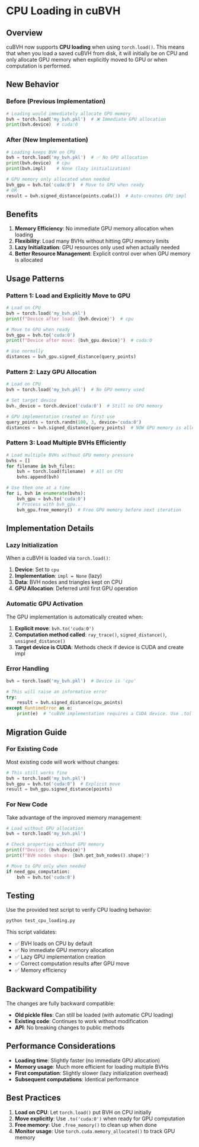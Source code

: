 # CPU Loading in cuBVH

## Overview

cuBVH now supports **CPU loading** when using `torch.load()`. This means that when you load a saved cuBVH from disk, it will initially be on CPU and only allocate GPU memory when explicitly moved to GPU or when computation is performed.

## New Behavior

### Before (Previous Implementation)
```python
# Loading would immediately allocate GPU memory
bvh = torch.load('my_bvh.pkl')  # ❌ Immediate GPU allocation
print(bvh.device)  # cuda:0
```

### After (New Implementation)
```python
# Loading keeps BVH on CPU
bvh = torch.load('my_bvh.pkl')  # ✅ No GPU allocation
print(bvh.device)  # cpu
print(bvh.impl)    # None (lazy initialization)

# GPU memory only allocated when needed
bvh_gpu = bvh.to('cuda:0')  # Move to GPU when ready
# OR
result = bvh.signed_distance(points.cuda())  # Auto-creates GPU impl
```

## Benefits

1. **Memory Efficiency**: No immediate GPU memory allocation when loading
2. **Flexibility**: Load many BVHs without hitting GPU memory limits
3. **Lazy Initialization**: GPU resources only used when actually needed
4. **Better Resource Management**: Explicit control over when GPU memory is allocated

## Usage Patterns

### Pattern 1: Load and Explicitly Move to GPU
```python
# Load on CPU
bvh = torch.load('my_bvh.pkl')
print(f"Device after load: {bvh.device}")  # cpu

# Move to GPU when ready
bvh_gpu = bvh.to('cuda:0')
print(f"Device after move: {bvh_gpu.device}")  # cuda:0

# Use normally
distances = bvh_gpu.signed_distance(query_points)
```

### Pattern 2: Lazy GPU Allocation
```python
# Load on CPU
bvh = torch.load('my_bvh.pkl')  # No GPU memory used

# Set target device
bvh._device = torch.device('cuda:0')  # Still no GPU memory

# GPU implementation created on first use
query_points = torch.randn(100, 3, device='cuda:0')
distances = bvh.signed_distance(query_points)  # NOW GPU memory is allocated
```

### Pattern 3: Load Multiple BVHs Efficiently
```python
# Load multiple BVHs without GPU memory pressure
bvhs = []
for filename in bvh_files:
    bvh = torch.load(filename)  # All on CPU
    bvhs.append(bvh)

# Use them one at a time
for i, bvh in enumerate(bvhs):
    bvh_gpu = bvh.to('cuda:0')
    # Process with bvh_gpu...
    bvh_gpu.free_memory()  # Free GPU memory before next iteration
```

## Implementation Details

### Lazy Initialization
When a cuBVH is loaded via `torch.load()`:

1. **Device**: Set to `cpu`
2. **Implementation**: `impl = None` (lazy)
3. **Data**: BVH nodes and triangles kept on CPU
4. **GPU Allocation**: Deferred until first GPU operation

### Automatic GPU Activation
The GPU implementation is automatically created when:

1. **Explicit move**: `bvh.to('cuda:0')`
2. **Computation method called**: `ray_trace()`, `signed_distance()`, `unsigned_distance()`
3. **Target device is CUDA**: Methods check if device is CUDA and create impl

### Error Handling
```python
bvh = torch.load('my_bvh.pkl')  # Device is 'cpu'

# This will raise an informative error
try:
    result = bvh.signed_distance(cpu_points)
except RuntimeError as e:
    print(e)  # "cuBVH implementation requires a CUDA device. Use .to('cuda') to move to GPU first."
```

## Migration Guide

### For Existing Code
Most existing code will work without changes:

```python
# This still works fine
bvh = torch.load('my_bvh.pkl')
bvh_gpu = bvh.to('cuda:0')  # Explicit move
result = bvh_gpu.signed_distance(points)
```

### For New Code
Take advantage of the improved memory management:

```python
# Load without GPU allocation
bvh = torch.load('my_bvh.pkl')

# Check properties without GPU memory
print(f"Device: {bvh.device}")
print(f"BVH nodes shape: {bvh.get_bvh_nodes().shape}")

# Move to GPU only when needed
if need_gpu_computation:
    bvh = bvh.to('cuda:0')
```

## Testing

Use the provided test script to verify CPU loading behavior:

```bash
python test_cpu_loading.py
```

This script validates:
- ✅ BVH loads on CPU by default
- ✅ No immediate GPU memory allocation
- ✅ Lazy GPU implementation creation
- ✅ Correct computation results after GPU move
- ✅ Memory efficiency

## Backward Compatibility

The changes are fully backward compatible:

- **Old pickle files**: Can still be loaded (with automatic CPU loading)
- **Existing code**: Continues to work without modification
- **API**: No breaking changes to public methods

## Performance Considerations

- **Loading time**: Slightly faster (no immediate GPU allocation)
- **Memory usage**: Much more efficient for loading multiple BVHs
- **First computation**: Slightly slower (lazy initialization overhead)
- **Subsequent computations**: Identical performance

## Best Practices

1. **Load on CPU**: Let `torch.load()` put BVH on CPU initially
2. **Move explicitly**: Use `.to('cuda:0')` when ready for GPU computation
3. **Free memory**: Use `.free_memory()` to clean up when done
4. **Monitor usage**: Use `torch.cuda.memory_allocated()` to track GPU memory
